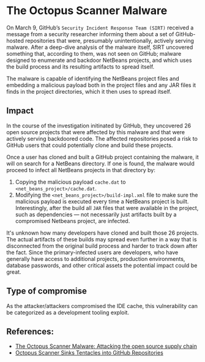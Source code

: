 # The Octopus Scanner Malware

On March 9, GitHub’s `Security Incident Response Team (SIRT)` received a message from a security researcher informing them
about a set of GitHub-hosted repositories that were, presumably unintentionally, actively serving malware.
After a deep-dive analysis of the malware itself, SIRT uncovered something that, according to them, was not seen on GitHub;
malware designed to enumerate and backdoor NetBeans projects, and which uses the build process and its resulting artifacts
to spread itself.

The malware is capable of identifying the NetBeans project files and embedding a malicious payload both in the project
files and any JAR files it finds in the project directories, which it then uses to spread itself.

## Impact

In the course of the investigation initinated by GitHub, they uncovered 26 open source projects that were affected
by this malware and that were actively serving backdoored code.
The affected repositories posed a risk to GitHub users that could potentially clone and build these projects.

Once a user has cloned and built a GitHub project containing the malware, it will on search for a NetBeans directory.
If one is found, the malware would proceed to infect all NetBeans projects in that directory by:
1) Copying the malicious payload `cache.dat` to `<net_beans_project>/cache.dat`.
2) Modifying  the `<net_beans_project>/build-impl.xml` file to make sure the malicious payload is executed every time a
NetBeans project is built.
Interestingly, after the build all `JAR` files that were available in the project, such as dependencies — not necessarily
just artifacts built by a compromised Netbeans project, are infected.

It's unknown how many developers have cloned and built those 26 projects.
The actual artifacts of these builds may spread even further in a way that is disconnected from the original build process
and harder to track down after the fact.
Since the primary-infected users are developers, who have generally have access to additional projects,
production environments, database passwords, and other critical assets the potential impact could be great.


## Type of compromise
As the attacker/attackers compromised the IDE cache, this vulnerability can be categorized as a development tooling exploit.

## References:

- [The Octopus Scanner Malware: Attacking the open source supply chain](https://securitylab.github.com/research/octopus-scanner-malware-open-source-supply-chain)
- [Octopus Scanner Sinks Tentacles into GitHub Repositories](https://threatpost.com/octopus-scanner-tentacles-github-repositories/156204/)
